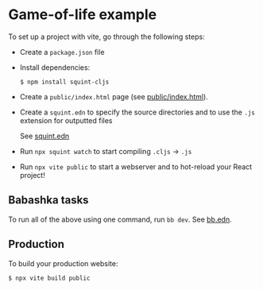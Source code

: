 # Game-of-life example

To set up a project with vite, go through the following steps:

- Create a `package.json` file

- Install dependencies:

  ```  
  $ npm install squint-cljs
  ```

- Create a `public/index.html` page (see [public/index.html](public/index.html)).

- Create a `squint.edn` to specify the source directories and to use the `.js`
  extension for outputted files

  See [squint.edn](squint.edn)

- Run `npx squint watch` to start compiling `.cljs` -> `.js`

- Run `npx vite public` to start a webserver and to hot-reload your React project!

## Babashka tasks

To run all of the above using one command, run `bb dev`. See [bb.edn](bb.edn).

## Production

To build your production website:

```
$ npx vite build public
```

